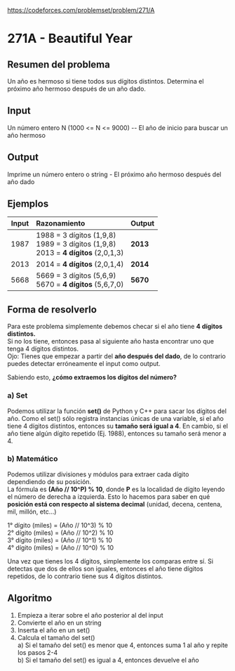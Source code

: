 https://codeforces.com/problemset/problem/271/A

# 271A - Beautiful Year

## Resumen del problema
Un año es hermoso si tiene todos sus dígitos distintos. Determina el próximo año hermoso después de un año dado.

## Input
Un número entero N (1000 <= N <= 9000) -- El año de inicio para buscar un año hermoso

## Output
Imprime un número entero o string - El próximo año hermoso después del año dado

## Ejemplos
| Input  | Razonamiento  | Output    |
| ------ | :------------ | --------- |
| 1987   | 1988 = 3 dígitos (1,9,8) <br> 1989 = 3 dígitos (1,9,8) <br> 2013 = **4 dígitos** (2,0,1,3) | **2013**  |
| 2013   | 2014 = **4 dígitos** (2,0,1,4)                                                             | **2014**  |
| 5668   | 5669 = 3 dígitos (5,6,9) <br> 5670 = **4 dígitos** (5,6,7,0)                               | **5670**  |

## Forma de resolverlo
Para este problema simplemente debemos checar si el año tiene **4 dígitos distintos.** \
Si no los tiene, entonces pasa al siguiente año hasta encontrar uno que tenga 4 dígitos distintos. \
Ojo: Tienes que empezar a partir del **año después del dado**, de lo contrario puedes detectar erróneamente el input como output.

Sabiendo esto, **¿cómo extraemos los dígitos del número?**
### a) Set
Podemos utilizar la función **set()** de Python y C++ para sacar los dígitos del año. Como el set() sólo registra instancias únicas de una variable, si el año tiene 4 dígitos distintos, entonces su **tamaño será igual a 4**. En cambio, si el año tiene algún dígito repetido (Ej. 1988), entonces su tamaño será menor a 4.

### b) Matemático
Podemos utilizar divisiones y módulos para extraer cada dígito dependiendo de su posición. \
La fórmula es **(Año // 10^P) % 10**, donde **P** es la localidad de dígito leyendo el número de derecha a izquierda. Esto lo hacemos para saber en qué **posición está con respecto al sistema decimal** (unidad, decena, centena, mil, millón, etc...)

1° dígito (miles) = (Año // 10^3) % 10 \
2° dígito (miles) = (Año // 10^2) % 10 \
3° dígito (miles) = (Año // 10^1) % 10 \
4° dígito (miles) = (Año // 10^0) % 10

Una vez que tienes los 4 dígitos, simplemente los comparas entre sí. Si detectas que dos de ellos son iguales, entonces el año tiene dígitos repetidos, de lo contrario tiene sus 4 dígitos distintos.

## Algoritmo
1) Empieza a iterar sobre el año posterior al del input
2) Convierte el año en un string
3) Inserta el año en un set()
4) Calcula el tamaño del set() \
a) Si el tamaño del set() es menor que 4, entonces suma 1 al año y repite los pasos 2-4 \
b) Si el tamaño del set() es igual a 4, entonces devuelve el año
